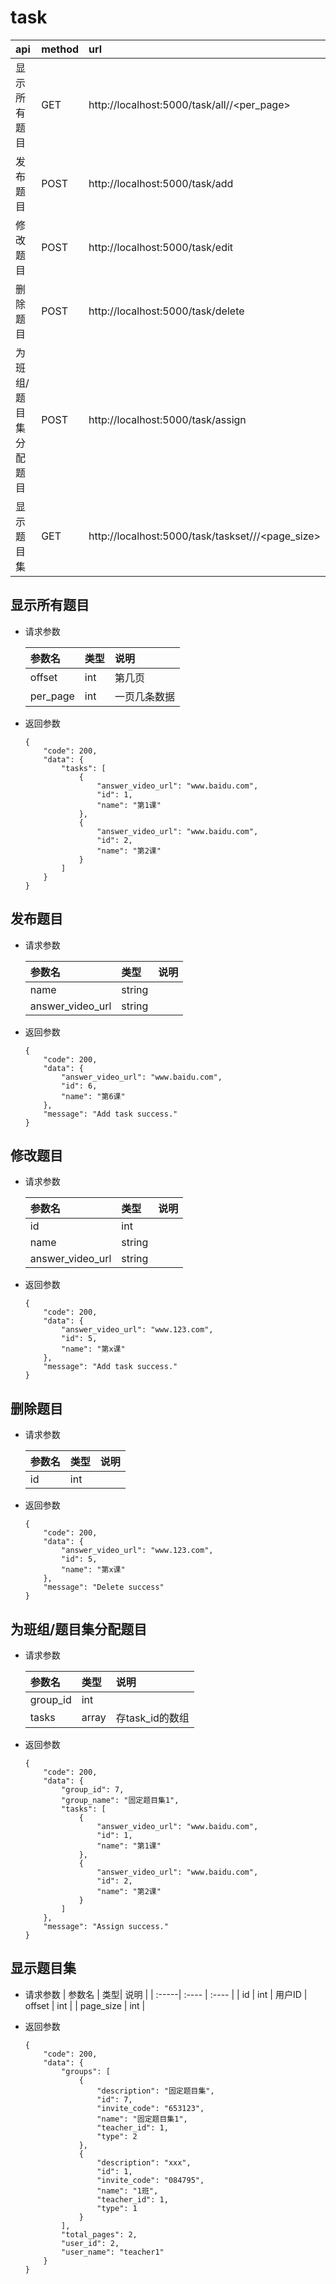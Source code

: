 # task

| api | method| url |
| :-----| :---- | :---- |
| 显示所有题目 | GET | http://localhost:5000/task/all/<offset>/<per_page>
| 发布题目 | POST | http://localhost:5000/task/add
| 修改题目 | POST | http://localhost:5000/task/edit
| 删除题目 | POST | http://localhost:5000/task/delete|
| 为班组/题目集分配题目| POST | http://localhost:5000/task/assign
| 显示题目集| GET | http://localhost:5000/task/taskset/<id>/<offset>/<page_size>

## 显示所有题目
- 请求参数
    
    | 参数名 | 类型| 说明 |
    | :-----| :---- | :---- |
    | offset | int | 第几页
    | per_page | int | 一页几条数据

- 返回参数
    ``` 
    {
        "code": 200,
        "data": {
            "tasks": [
                {
                    "answer_video_url": "www.baidu.com",
                    "id": 1,
                    "name": "第1课"
                },
                {
                    "answer_video_url": "www.baidu.com",
                    "id": 2,
                    "name": "第2课"
                }
            ]
        }
    }
    ```

## 发布题目
- 请求参数
    
    | 参数名 | 类型| 说明 |
    | :-----| :---- | :---- |
    | name | string | 
    | answer_video_url | string | 

- 返回参数
    ```
    {
        "code": 200,
        "data": {
            "answer_video_url": "www.baidu.com",
            "id": 6,
            "name": "第6课"
        },
        "message": "Add task success."
    }
    ```

## 修改题目
- 请求参数
    
    | 参数名 | 类型| 说明 |
    | :-----| :---- | :---- |
    | id | int | 
    | name | string | 
    | answer_video_url | string | 

- 返回参数

    ```
    {
        "code": 200,
        "data": {
            "answer_video_url": "www.123.com",
            "id": 5,
            "name": "第x课"
        },
        "message": "Add task success."
    }
    ```
  

## 删除题目
- 请求参数
    
    | 参数名 | 类型| 说明 |
    | :-----| :---- | :---- |
    | id | int | 

- 返回参数

    ```
    {
        "code": 200,
        "data": {
            "answer_video_url": "www.123.com",
            "id": 5,
            "name": "第x课"
        },
        "message": "Delete success"
    }
    ```
  
  

## 为班组/题目集分配题目
- 请求参数
    
    | 参数名 | 类型| 说明 |
    | :-----| :---- | :---- |
    | group_id | int | 
    | tasks | array | 存task_id的数组

- 返回参数
    ```
    {
        "code": 200,
        "data": {
            "group_id": 7,
            "group_name": "固定题目集1",
            "tasks": [
                {
                    "answer_video_url": "www.baidu.com",
                    "id": 1,
                    "name": "第1课"
                },
                {
                    "answer_video_url": "www.baidu.com",
                    "id": 2,
                    "name": "第2课"
                }
            ]
        },
        "message": "Assign success."
    }
    ```
  
## 显示题目集
- 请求参数
    | 参数名 | 类型| 说明 |
    | :-----| :---- | :---- |
    | id | int | 用户ID
    | offset | int | 
    | page_size | int |

- 返回参数
    ```
    {
        "code": 200,
        "data": {
            "groups": [
                {
                    "description": "固定题目集",
                    "id": 7,
                    "invite_code": "653123",
                    "name": "固定题目集1",
                    "teacher_id": 1,
                    "type": 2
                },
                {
                    "description": "xxx",
                    "id": 1,
                    "invite_code": "084795",
                    "name": "1班",
                    "teacher_id": 1,
                    "type": 1
                }
            ],
            "total_pages": 2,
            "user_id": 2,
            "user_name": "teacher1"
        }
    }
    ```